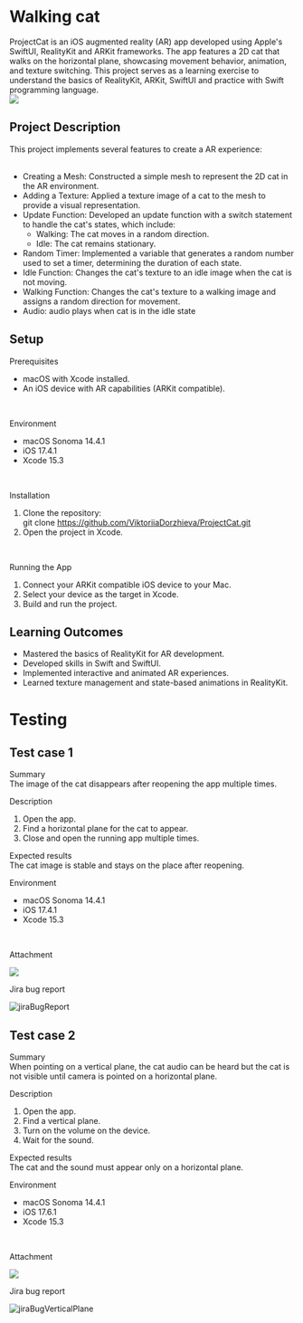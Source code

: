# Walking cat
ProjectCat is an iOS augmented reality (AR) app developed using Apple's SwiftUI, RealityKit and ARKit frameworks. The app features a 2D cat that walks on the horizontal plane, showcasing movement behavior, animation, and texture switching. This project serves as a learning exercise to understand the basics of RealityKit, ARKit, SwiftUI and practice with Swift programming language.<br/>
![](cat.gif)
## Project Description

This project implements several features to create a  AR experience:<br/>
<br/>
- Creating a Mesh: Constructed a simple mesh to represent the 2D cat in the AR environment.<br/>
- Adding a Texture: Applied a texture image of a cat to the mesh to provide a visual representation.<br/>
- Update Function: Developed an update function with a switch statement to handle the cat's states, which include:<br/>
  - Walking: The cat moves in a random direction.<br/>
  - Idle: The cat remains stationary.<br/>
- Random Timer: Implemented a variable that generates a random number used to set a timer, determining the duration of each state.<br/>
- Idle Function: Changes the cat's texture to an idle image when the cat is not moving.<br/>
- Walking Function: Changes the cat's texture to a walking image and assigns a random direction for movement.<br/>
- Audio: audio plays when cat is in the idle state


## Setup 

Prerequisites <br/>
- macOS with Xcode installed.<br/>
- An iOS device with AR capabilities (ARKit compatible).<br/>
<br/>

Environment <br/>
- macOS Sonoma 14.4.1<br/>
- iOS 17.4.1<br/> 
- Xcode 15.3<br/> 
<br/>

Installation<br/>
1. Clone the repository:<br/>
git clone https://github.com/ViktoriiaDorzhieva/ProjectCat.git<br/>
2. Open the project in Xcode.<br/>
<br/> 

Running the App<br/>
1. Connect your ARKit compatible iOS device to your Mac.<br/> 
2. Select your device as the target in Xcode.<br/> 
3. Build and run the project.<br/> 

## Learning Outcomes

- Mastered the basics of RealityKit for AR development.<br/> 
- Developed skills in Swift and SwiftUI.<br/> 
- Implemented interactive and animated AR experiences.<br/> 
- Learned texture management and state-based animations in RealityKit.<br/>

# Testing

## Test case 1

Summary<br/>
The image of the cat disappears after reopening the app multiple times.<br/>

Description<br/>
1. Open the app.<br/>
2. Find a horizontal plane for the cat to appear.<br/>
3. Close and open the running app multiple times. <br/>

Expected results<br/>
The cat image is stable and stays on the place after reopening.<br/>

Environment <br/>
- macOS Sonoma 14.4.1 <br/>
- iOS 17.4.1<br/> 
- Xcode 15.3<br/> 
<br/>

Attachment<br/>

![](walkingCatBug.gif)<br/>

Jira bug report<br/>

![jiraBugReport](https://github.com/user-attachments/assets/e23bafed-eac7-4957-9fca-ad0e6cea021a)<br/>

## Test case 2

Summary<br/>
When pointing on a vertical plane, the cat audio can be heard but the cat is not visible until camera is pointed on a horizontal plane. <br/>

Description<br/>
1. Open the app.<br/>
2. Find a vertical plane.<br/>
3. Turn on the volume on the device.<br/>
4. Wait for the sound.<br/>

Expected results<br/>
The cat and the sound must appear only on a horizontal plane.<br/>

Environment <br/>
- macOS Sonoma 14.4.1<br/>
- iOS 17.6.1<br/> 
- Xcode 15.3<br/> 
<br/>

Attachment<br/>

![](catBugPlane.gif)<br/>

Jira bug report<br/>

![jiraBugVerticalPlane](https://github.com/user-attachments/assets/7e425b37-f0e9-4caf-8e02-d7292a37fa56)<br/>







